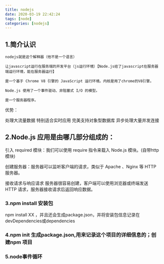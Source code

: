 ```yaml
---
title: nodejs
date: 2020-03-19 22:42:24
tags: [node]
categories: [nodejs]
---
```

## 1.简介认识

    nodejs就是这个解释器（他不是一个语言）

    让javascript运行在服务端的开发平台（js运行环境）【Node.js给了javascript在服务器端运行环境，能在服务器运行】

    是一个基于 Chrome V8 引擎的 JavaScript 运行环境。内核是用了chrome的V8引擎。

    Node.js 使用了一个事件驱动、非阻塞式 I/O 的模型。

    是一个服务器程序。

  优势：

处理大流量数据
特别适合实时应用
完美支持对象型数据库
异步处理大量并发连接
## 2.Node.js 应用是由哪几部分组成的：

引入 required 模块：我们可以使用 require 指令来载入 Node.js 模块。(自带http模块)

创建服务器：服务器可以监听客户端的请求，类似于 Apache 、Nginx 等 HTTP 服务器。

接收请求与响应请求 服务器很容易创建，客户端可以使用浏览器或终端发送 HTTP 请求，服务器接收请求后返回响应数据。

### 3.npm install 安装包
npm install XX ，并且还会生成package.json，并将安装包信息记录在devDependencies或dependencies

### 4.npm init 生成package.json,用来记录这个项目的详细信息的；创建npm 项目

### 5.node事件循环